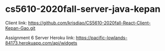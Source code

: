 # cs5610-2020fall-server-java-kepan

Client link:
https://github.com/krisdiao/CS5610-2020fall-React-Client-Kepan-Gao.git

Assignment 6 Server Heroku link: https://pacific-lowlands-84173.herokuapp.com/api/widgets
